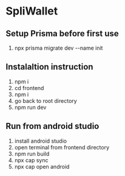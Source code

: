 # SpliWallet

## Setup Prisma before first use

1. npx prisma migrate dev --name init

## Instalaltion instruction

1. npm i
2. cd frontend
3. npm i
4. go back to root directory
5. npm run dev

## Run from android studio

1. install android studio
2. open terminal from frontend directory
3. npm run build
4. npx cap sync
5. npx cap open android
